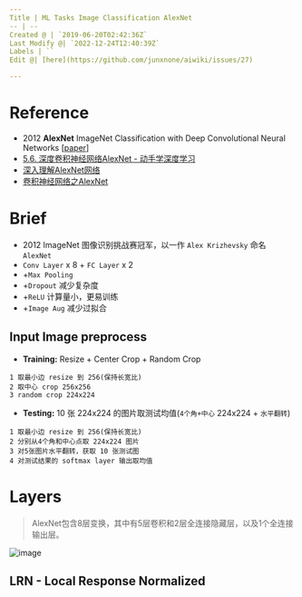 ```yaml
---
Title | ML Tasks Image Classification AlexNet
-- | --
Created @ | `2019-06-20T02:42:36Z`
Last Modify @| `2022-12-24T12:40:39Z`
Labels | ``
Edit @| [here](https://github.com/junxnone/aiwiki/issues/27)

---
```

# Reference
- 2012 **AlexNet** ImageNet Classification with Deep Convolutional Neural Networks [[paper](http://www.cs.toronto.edu/~fritz/absps/imagenet.pdf)]
- [5.6. 深度卷积神经网络AlexNet - 动手学深度学习](https://zh.d2l.ai/chapter_convolutional-neural-networks/alexnet.html)
- [深入理解AlexNet网络](https://blog.csdn.net/luoluonuoyasuolong/article/details/81750190)
- [卷积神经网络之AlexNet](https://www.cnblogs.com/wangguchangqing/p/10333370.html)

# Brief
- 2012 ImageNet 图像识别挑战赛冠军，以一作 `Alex Krizhevsky` 命名 `AlexNet`
- `Conv Layer` x 8 + `FC Layer` x 2
- +`Max Pooling`
- +`Dropout` 减少复杂度
- +`ReLU` 计算量小，更易训练
- +`Image Aug` 减少过拟合

##  Input Image preprocess
- **Training:** Resize + Center Crop + Random Crop

```  
1 取最小边 resize 到 256(保持长宽比)
2 取中心 crop 256x256
3 random crop 224x224
```

- **Testing:** 10 张 224x224 的图片取测试均值(`4个角+中心` 224x224 + `水平翻转`)

```
1 取最小边 resize 到 256(保持长宽比)
2 分别从4个角和中心点取 224x224 图片
3 对5张图片水平翻转，获取 10 张测试图
4 对测试结果的 softmax layer 输出取均值
```
# Layers
> AlexNet包含8层变换，其中有5层卷积和2层全连接隐藏层，以及1个全连接输出层。

![image](https://user-images.githubusercontent.com/2216970/59816202-cd70d700-934d-11e9-8973-c87c25bc8d69.png)


## LRN - Local Response Normalized
